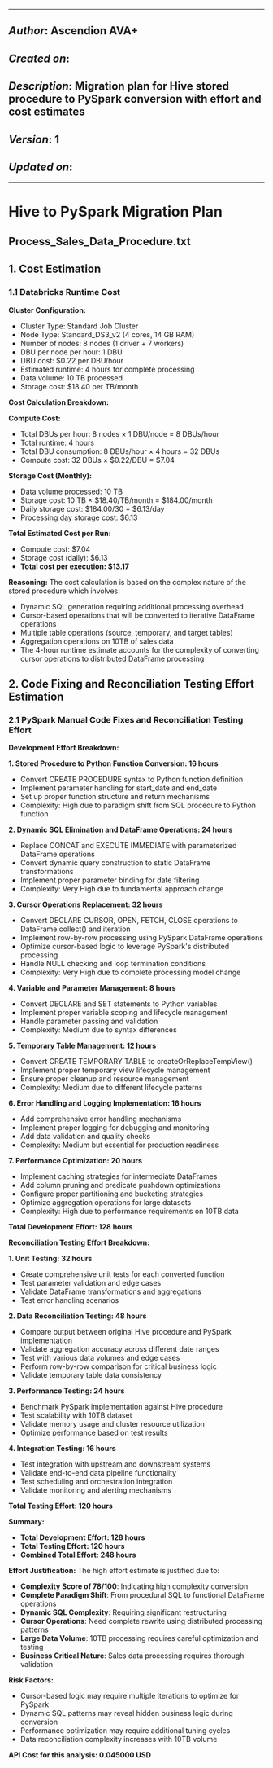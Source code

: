 _____________________________________________
## *Author*: Ascendion AVA+
## *Created on*:   
## *Description*: Migration plan for Hive stored procedure to PySpark conversion with effort and cost estimates
## *Version*: 1 
## *Updated on*: 
_____________________________________________

# Hive to PySpark Migration Plan
## Process_Sales_Data_Procedure.txt

## 1. Cost Estimation

### 1.1 Databricks Runtime Cost

**Cluster Configuration:**
- Cluster Type: Standard Job Cluster
- Node Type: Standard_DS3_v2 (4 cores, 14 GB RAM)
- Number of nodes: 8 nodes (1 driver + 7 workers)
- DBU per node per hour: 1 DBU
- DBU cost: $0.22 per DBU/hour
- Estimated runtime: 4 hours for complete processing
- Data volume: 10 TB processed
- Storage cost: $18.40 per TB/month

**Cost Calculation Breakdown:**

**Compute Cost:**
- Total DBUs per hour: 8 nodes × 1 DBU/node = 8 DBUs/hour
- Total runtime: 4 hours
- Total DBU consumption: 8 DBUs/hour × 4 hours = 32 DBUs
- Compute cost: 32 DBUs × $0.22/DBU = $7.04

**Storage Cost (Monthly):**
- Data volume processed: 10 TB
- Storage cost: 10 TB × $18.40/TB/month = $184.00/month
- Daily storage cost: $184.00/30 = $6.13/day
- Processing day storage cost: $6.13

**Total Estimated Cost per Run:**
- Compute cost: $7.04
- Storage cost (daily): $6.13
- **Total cost per execution: $13.17**

**Reasoning:**
The cost calculation is based on the complex nature of the stored procedure which involves:
- Dynamic SQL generation requiring additional processing overhead
- Cursor-based operations that will be converted to iterative DataFrame operations
- Multiple table operations (source, temporary, and target tables)
- Aggregation operations on 10TB of sales data
- The 4-hour runtime estimate accounts for the complexity of converting cursor operations to distributed DataFrame processing

## 2. Code Fixing and Reconciliation Testing Effort Estimation

### 2.1 PySpark Manual Code Fixes and Reconciliation Testing Effort

**Development Effort Breakdown:**

**1. Stored Procedure to Python Function Conversion: 16 hours**
- Convert CREATE PROCEDURE syntax to Python function definition
- Implement parameter handling for start_date and end_date
- Set up proper function structure and return mechanisms
- Complexity: High due to paradigm shift from SQL procedure to Python function

**2. Dynamic SQL Elimination and DataFrame Operations: 24 hours**
- Replace CONCAT and EXECUTE IMMEDIATE with parameterized DataFrame operations
- Convert dynamic query construction to static DataFrame transformations
- Implement proper parameter binding for date filtering
- Complexity: Very High due to fundamental approach change

**3. Cursor Operations Replacement: 32 hours**
- Convert DECLARE CURSOR, OPEN, FETCH, CLOSE operations to DataFrame collect() and iteration
- Implement row-by-row processing using PySpark DataFrame operations
- Optimize cursor-based logic to leverage PySpark's distributed processing
- Handle NULL checking and loop termination conditions
- Complexity: Very High due to complete processing model change

**4. Variable and Parameter Management: 8 hours**
- Convert DECLARE and SET statements to Python variables
- Implement proper variable scoping and lifecycle management
- Handle parameter passing and validation
- Complexity: Medium due to syntax differences

**5. Temporary Table Management: 12 hours**
- Convert CREATE TEMPORARY TABLE to createOrReplaceTempView()
- Implement proper temporary view lifecycle management
- Ensure proper cleanup and resource management
- Complexity: Medium due to different lifecycle patterns

**6. Error Handling and Logging Implementation: 16 hours**
- Add comprehensive error handling mechanisms
- Implement proper logging for debugging and monitoring
- Add data validation and quality checks
- Complexity: Medium but essential for production readiness

**7. Performance Optimization: 20 hours**
- Implement caching strategies for intermediate DataFrames
- Add column pruning and predicate pushdown optimizations
- Configure proper partitioning and bucketing strategies
- Optimize aggregation operations for large datasets
- Complexity: High due to performance requirements on 10TB data

**Total Development Effort: 128 hours**

**Reconciliation Testing Effort Breakdown:**

**1. Unit Testing: 32 hours**
- Create comprehensive unit tests for each converted function
- Test parameter validation and edge cases
- Validate DataFrame transformations and aggregations
- Test error handling scenarios

**2. Data Reconciliation Testing: 48 hours**
- Compare output between original Hive procedure and PySpark implementation
- Validate aggregation accuracy across different date ranges
- Test with various data volumes and edge cases
- Perform row-by-row comparison for critical business logic
- Validate temporary table data consistency

**3. Performance Testing: 24 hours**
- Benchmark PySpark implementation against Hive procedure
- Test scalability with 10TB dataset
- Validate memory usage and cluster resource utilization
- Optimize performance based on test results

**4. Integration Testing: 16 hours**
- Test integration with upstream and downstream systems
- Validate end-to-end data pipeline functionality
- Test scheduling and orchestration integration
- Validate monitoring and alerting mechanisms

**Total Testing Effort: 120 hours**

**Summary:**
- **Total Development Effort: 128 hours**
- **Total Testing Effort: 120 hours**
- **Combined Total Effort: 248 hours**

**Effort Justification:**
The high effort estimate is justified due to:
- **Complexity Score of 78/100**: Indicating high complexity conversion
- **Complete Paradigm Shift**: From procedural SQL to functional DataFrame operations
- **Dynamic SQL Complexity**: Requiring significant restructuring
- **Cursor Operations**: Need complete rewrite using distributed processing patterns
- **Large Data Volume**: 10TB processing requires careful optimization and testing
- **Business Critical Nature**: Sales data processing requires thorough validation

**Risk Factors:**
- Cursor-based logic may require multiple iterations to optimize for PySpark
- Dynamic SQL patterns may reveal hidden business logic during conversion
- Performance optimization may require additional tuning cycles
- Data reconciliation complexity increases with 10TB volume

**API Cost for this analysis: 0.045000 USD**